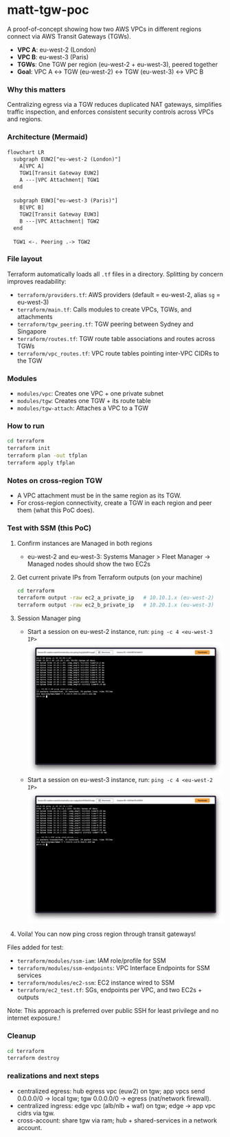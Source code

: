 # matt-tgw-poc

A proof-of-concept showing how two AWS VPCs in different regions connect via AWS Transit Gateways (TGWs).

- **VPC A**: eu-west-2 (London)
- **VPC B**: eu-west-3 (Paris)
- **TGWs**: One TGW per region (eu-west-2 + eu-west-3), peered together
- **Goal**: VPC A ↔ TGW (eu-west-2) ↔ TGW (eu-west-3) ↔ VPC B

### Why this matters
Centralizing egress via a TGW reduces duplicated NAT gateways, simplifies traffic inspection, and enforces consistent security controls across VPCs and regions.

### Architecture (Mermaid)
```mermaid
flowchart LR
  subgraph EUW2["eu-west-2 (London)"]
    A[VPC A]
    TGW1[Transit Gateway EUW2]
    A ---|VPC Attachment| TGW1
  end

  subgraph EUW3["eu-west-3 (Paris)"]
    B[VPC B]
    TGW2[Transit Gateway EUW3]
    B ---|VPC Attachment| TGW2
  end

  TGW1 <-. Peering .-> TGW2
```

### File layout 
Terraform automatically loads all `.tf` files in a directory. Splitting by concern improves readability:
- `terraform/providers.tf`: AWS providers (default = eu-west-2, alias `sg` = eu-west-3)
- `terraform/main.tf`: Calls modules to create VPCs, TGWs, and attachments
- `terraform/tgw_peering.tf`: TGW peering between Sydney and Singapore
- `terraform/routes.tf`: TGW route table associations and routes across TGWs
- `terraform/vpc_routes.tf`: VPC route tables pointing inter-VPC CIDRs to the TGW


### Modules 
- `modules/vpc`: Creates one VPC + one private subnet
- `modules/tgw`: Creates one TGW + its route table
- `modules/tgw-attach`: Attaches a VPC to a TGW

### How to run
```bash
cd terraform
terraform init
terraform plan -out tfplan
terraform apply tfplan
```

### Notes on cross-region TGW
- A VPC attachment must be in the same region as its TGW.
- For cross-region connectivity, create a TGW in each region and peer them (what this PoC does).

### Test with SSM (this PoC)
1) Confirm instances are Managed in both regions
   - eu-west-2 and eu-west-3: Systems Manager > Fleet Manager → Managed nodes should show the two EC2s
2) Get current private IPs from Terraform outputs (on your machine)
   ```bash
   cd terraform
   terraform output -raw ec2_a_private_ip   # 10.10.1.x (eu-west-2)
   terraform output -raw ec2_b_private_ip   # 10.20.1.x (eu-west-3)
   ```
3) Session Manager ping
   - Start a session on eu-west-2 instance, run: `ping -c 4 <eu-west-3 IP>`
        ![London → Paris ping (eu-west-2 → eu-west-3)](docs/london-to-paris.png)
   - Start a session on eu-west-3 instance, run: `ping -c 4 <eu-west-2 IP>`
        ![Paris → London ping (eu-west-3 → eu-west-2)](docs/paris-to-london.png)
     
4) Voila! You can now ping cross region through transit gateways! 

Files added for test:
- `terraform/modules/ssm-iam`: IAM role/profile for SSM
- `terraform/modules/ssm-endpoints`: VPC Interface Endpoints for SSM services
- `terraform/modules/ec2-ssm`: EC2 instance wired to SSM
- `terraform/ec2_test.tf`: SGs, endpoints per VPC, and two EC2s + outputs

Note: This approach is preferred over public SSH for least privilege and no internet exposure.!


### Cleanup
```bash
cd terraform
terraform destroy
```

### realizations and next steps
- centralized egress: hub egress vpc (euw2) on tgw; app vpcs send 0.0.0.0/0 → local tgw; tgw 0.0.0.0/0 → egress (nat/network firewall).
- centralized ingress: edge vpc (alb/nlb + waf) on tgw; edge → app vpc cidrs via tgw.
- cross-account: share tgw via ram; hub + shared-services in a network account.

